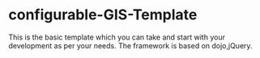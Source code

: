 # configurable-GIS-Template
This is the basic template which you can take and start with your development as per your needs. The framework is based on dojo,jQuery.
